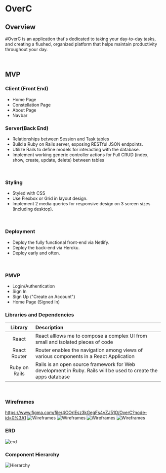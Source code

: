 # OverC

## Overview
#OverC is an application that's dedicated to taking your day-to-day tasks, and creating a flushed, organized platform that helps maintain productivity throughout your day.

<br>

## MVP
<!-- 
### Planning
- Restful JSON API on Ruby.
- Projects and Tasks tables.
- Full Crud functionality for Projects and Tasks.
 -->
### Client (Front End)
- Home Page
- Constellation Page
- About Page
- Navbar

### Server(Back End)
- Relationships between Session and Task tables
- Build a Ruby on Rails server, exposing RESTful JSON endpoints.
- Utilize Rails to define models for interacting with the database.
- Implement working generic controller actions for Full CRUD (index, show, create, update, delete) between tables
<br>

### Styling
- Styled with CSS
- Use Flexbox or Grid in layout design.
- Implement 2 media queries for responsive design on 3 screen sizes (including desktop).
<br>

### Deployment 
- Deploy the fully functional front-end via Netlify.
- Deploy the back-end via Heroku.
- Deploy early and often.
<br>

### PMVP
- Login/Authentication
- Sign In
- Sign Up ("Create an Account")
- Home Page (Signed In)

### Libraries and Dependencies

|     Library      | Description                                |
| :--------------: | :----------------------------------------- |
|      React       | React alllows me to compose a complex UI from small and isolated pieces of code |
|   React Router   | Router enables the navigation among views of various components in a React Application |
|   Ruby on Rails  | Rails is an open source framework for Web development in Ruby. Rails will be used to create the apps database |
<br>

### Wireframes
https://www.figma.com/file/4OOrlEsz3kGegFs4vZJ51O/OverC?node-id=0%3A1
![Wireframes](https://i.imgur.com/z4KiTF3.png)
![Wireframes](https://i.imgur.com/T9jv6gg.png)
![Wireframes](https://i.imgur.com/nztbYI3.png)
![Wireframes](https://i.imgur.com/dyEigEZ.png)
### ERD
![erd](https://i.imgur.com/03vyqND.png)

### Component Hierarchy
![Hierarchy](https://i.imgur.com/auP8bPn.png)
